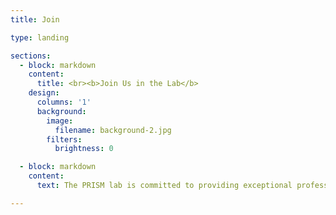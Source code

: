```yaml
---
title: Join

type: landing

sections:
  - block: markdown
    content:
      title: <br><b>Join Us in the Lab</b>
    design:
      columns: '1'
      background:
        image:
          filename: background-2.jpg
        filters:
          brightness: 0

  - block: markdown
    content:
      text: The PRISM lab is committed to providing exceptional professional development opportunities for graduate and undergraduate students. Students who work in this lab will have the opportunity to develop and strengthen foundational research skills in a high-paced and productive environment. Our goal is to prepare you for the next step in your career, whether that is in a clinical PhD program or an applied research environment.<br><br><h3><center>Prospective Graduate Students</center></h3><b>Dr. Rogers will be accepting 1-2 graduate students during the 2023-2024 application cycle.</b> Click <a href="https://www.psych.txst.edu/graduate/mapr.html">here</a> to learn more about the Master of Arts in Psychological Research program at Texas State University.<br><br><b>Applicants may be particularly good fits for the PRISM Lab if they are interested in conducting research and gaining experience in one or more of the following themes:</b> <ul><li>Suicide risk and protective factors, particularly short-term risk for suicidal thoughts and behaviors</li><li>Ecological momentary assessment and related real-time methodologies</li><li>Training in quantitative methods/statistics and R</li></ul><b>Other important information for applicants:</b><ul><li>If you are considering joining our lab, please read more about our research and some of our recent publications to identify how your interests might fit within the PRISM Lab's program of work.</li><li>The application submission portal typically opens in the fall, with a priority deadline of February 1. Please apply by the priority deadline to be considered for certain kinds of funding (scholarships, assistantships, and fellowships).</li></ul><br><hr><h3><center>Undergraduate Students</center></h3>If you are interested in our research and thinking about a career in clinical psychology, consider applying to be an undergraduate research assistant in our lab. This is a great option if you are trying to gain experience in psychological research for graduate school or specialized research in suicide. No prior experience required!<br><br>We expect volunteer research assistants to commit to a minimum of 8-10 hours per week for a minimum of one academic year. This includes attending mandatory lab meetings and participating in assigned research projects.<br><br>We review all undergraduate research assistant applications on an ongoing basis (depending on the availability of positions) and invite selected applicants for an interview. Successful applicants tend to have at least a 3.0 GPA, excellent work ethic, and a strong interest in pursuing graduate training in clinical psychology.<br><br>Would you like to join our team? Please download and complete a copy of our application form and email it to Dr. Rogers (megan.rogers@txstate.edu).

---
```

